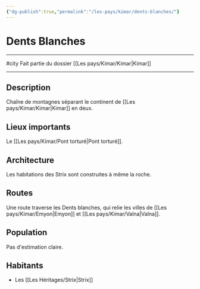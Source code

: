 ```yaml
---
{"dg-publish":true,"permalink":"/les-pays/kimar/dents-blanches/"}
---
```


# Dents Blanches
---
#city 
Fait partie du dossier [[Les pays/Kimar/Kimar\|Kimar]]

-------
## Description
Chaîne de montagnes séparant le continent de [[Les pays/Kimar/Kimar\|Kimar]] en deux.
## Lieux importants
Le [[Les pays/Kimar/Pont torturé\|Pont torturé]].
## Architecture
Les habitations des Strix sont construites à même la roche.
## Routes
Une route traverse les Dents blanches, qui relie les villes de [[Les pays/Kimar/Emyon\|Emyon]] et [[Les pays/Kimar/Valna\|Valna]].
## Population
Pas d'estimation claire.
## Habitants
- Les [[Les Héritages/Strix\|Strix]]